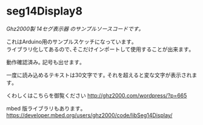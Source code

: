 # seg14Display8

*Ghz2000製 14セグ表示器 のサンプルソースコードです｡*

これはArduino用のサンプルスケッチになっています｡  
ライブラリ化してあるので､そこだけインポートして使用することが出来ます｡

動作確認済み｡ 記号も出せます｡

一度に読み込めるテキストは30文字です｡
それを超えると変な文字が表示されます｡

くわしくはこちらを御覧ください
http://ghz2000.com/wordpress/?p=665


mbed 版ライブラリもあります｡
https://developer.mbed.org/users/ghz2000/code/libSeg14Display/
